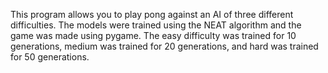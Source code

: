 This program allows you to play pong against an AI of three different difficulties. The models were trained using the NEAT algorithm and the game was made using pygame. The easy difficulty was trained for 10 generations, medium was trained for 20 generations, and hard was trained for 50 generations.
